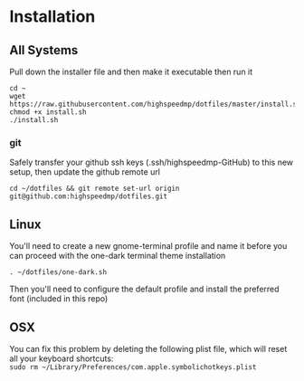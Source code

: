 # Installation

## All Systems
Pull down the installer file and then make it executable then run it 
```
cd ~
wget https://raw.githubusercontent.com/highspeedmp/dotfiles/master/install.sh
chmod +x install.sh
./install.sh
```
### git
Safely transfer your github ssh keys (.ssh/highspeedmp-GitHub) to this new setup, then update the github remote url
```
cd ~/dotfiles && git remote set-url origin git@github.com:highspeedmp/dotfiles.git
```

## Linux 
You'll need to create a new gnome-terminal profile and name it before you can proceed with the one-dark terminal theme installation
```
. ~/dotfiles/one-dark.sh
```
Then you'll need to configure the default profile and install the preferred font (included in this repo)
## OSX
You can fix this problem by deleting the following plist file, which will reset all your keyboard shortcuts:  
```sudo rm ~/Library/Preferences/com.apple.symbolichotkeys.plist```
